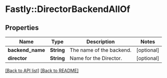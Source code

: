 # Fastly::DirectorBackendAllOf

## Properties

| Name | Type | Description | Notes |
| ---- | ---- | ----------- | ----- |
| **backend_name** | **String** | The name of the backend. | [optional] |
| **director** | **String** | Name for the Director. | [optional] |

[[Back to API list]](../../README.md#endpoints) [[Back to README]](../../README.md)

